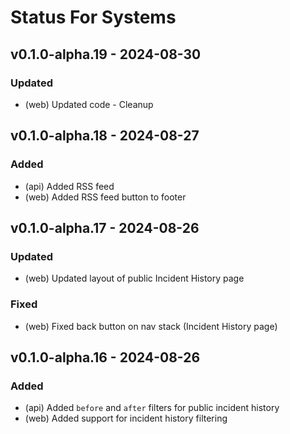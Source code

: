 # Status For Systems

## v0.1.0-alpha.19 - 2024-08-30
### Updated
- (web) Updated code - Cleanup

## v0.1.0-alpha.18 - 2024-08-27
### Added
- (api) Added RSS feed
- (web) Added RSS feed button to footer
 
## v0.1.0-alpha.17 - 2024-08-26
### Updated
- (web) Updated layout of public Incident History page
### Fixed
- (web) Fixed back button on nav stack (Incident History page)

## v0.1.0-alpha.16 - 2024-08-26
### Added
- (api) Added `before` and `after` filters for public incident history
- (web) Added support for incident history filtering
